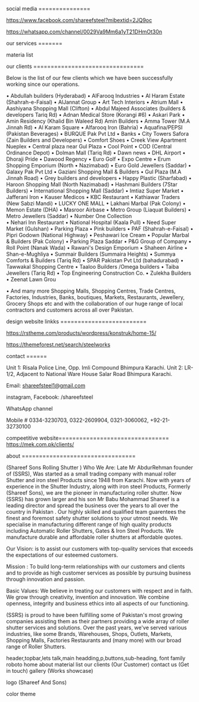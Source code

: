 social media ===============





https://www.facebook.com/shareefsteel?mibextid=2JQ9oc

https://whatsapp.com/channel/0029Va9Mm6a1yT21DHmOt30n


our services ======= 

materia list

our  clients ================================

Below is the list of our few clients which we have been successfully working since our operations.

•	Abdullah builders (Hyderabad)
•	AlFarooq Industries 
•	Al Haram Estate (Shahrah-e-Faisal)
•	AlJannat Group
•    Art Tech Interiors 
•	Atrium Mall
•	Aashiyana Shopping Mall (Clifton)
•	Abdul Majeed Associates (builders & developers Tariq Rd)
•	Adnan Medical Store (Korangi #6)
•	Askari Park
•	Amin Residency (Khalid Bin Waleed Rd) Amin Builders 
•	Amma Tower (M.A Jinnah Rd)
•	Al Karam Square
•	Alfarooq Iron (Bahria)
•	Aquafina/PEPSI (Pakistan Beverages)
•	BURQUE Pak Pvt Ltd
•	Banks
•	City Towers Safora (Zain Builders and Developers)
•	Comfort Shoes 
•	Creek View Apartment Nueplex
•	Central plaza near Gul Plaza
•	Cool Point 
•	COD (Central Ordinance Depot)
•	Dolman Mall (Tariq Rd)
•	Dawn news
•	DHL Airport 
•	Dhoraji Pride
•	Dawood Regency 
•	Euro Golf
•	Expo Centre 
•	Erum Shopping Emporium (North 
•	Nazimabad)
•	Euro Gold Jewellers (Saddar)
•	Galaxy Pak Pvt Ltd
•	Gaziani Shopping Mall & Builders
•	Gul Plaza (M.A Jinnah Road)
•	Grey builders and developers 
•	Happy Plastic (Sharfabad)
•	Haroon Shopping Mall (North Nazimabad)
•	Hashmani Builders (7Star Builders)
•	International Shopping Mall (Saddar)
•	Imtiaz Super Market
•	Jafferani Iron
•	Kauser Medicos 
•	KBC Restaurant 
•	Kathiawar Traders (New Sabzi Mandi)
•	LUCKY ONE MALL
•	Lakhani Marbal (Pak Colony)
•	Memon Estate (DHA)
•	Masroor Airbase
•	Metro Group (Liaquat Builders)
•	Metro Jewellers (Saddar)
•	Number One Collection 	
•	Nehari Inn Restaurant 
•	National Hospital (Kaala Pull)
•	Need Super Market (Gulshan)
•	Parking Plaza 
•	Pink builders
•	PAF (Shahrah-e-Faisal)
•	Pipri Godown (National Highway)
•	Peshawari Ice Cream 
•	Popular Marbal & Builders (Pak Colony)
•	Parking Plaza Saddar
•	P&G Group of Company
•	Roll Point (Nanak Wada)
•    Rawani's Design Emporium
•	Shaheen Airline
•	Shan-e-Mughliya
•	Summair Builders (Summaira Heights)
•	Summya Comforts & Builders (Tariq Rd)
•	SPAR Pakistan Pvt Ltd (bahadurabad)
•	Tawwakal Shopping Centre
•	Taaloo Builders /Omega builders 
•	Taiba Jewellers (Tariq Rd)
•	Top Engineering Construction Co.
•	Zulekha Builders 
•	Zeenat Lawn Grou


•	And many more Shopping Malls, Shopping Centres, Trade Centres, Factories, Industries, Banks, boutiques, Markets, Restaurants,
Jewellery, Grocery Shops etc and with the collaboration of our huge range of local contractors and customers across all over Pakistan.

design website linkks =========================

https://rstheme.com/products/wordpress/konstruk/home-15/

https://themeforest.net/search/steelworks






contact ======



Unit 1: Risala Police Line, Opp. Imli Compound Bhimpura Karachi. 
Unit 2: LR-1/2, Adjacent to National Ware House Salar Road Bhimpura Karachi.    

Email: shareefsteel1@gmail.com 	


instagram, Facebook: /shareefsteel

WhatsApp channel

Mobile # 0334-3230703, 0322-2609904, 0321-3060062, +92-21-32730100 



compeetitive website================================
https://mek.com.pk/clients/

about =================================



(Shareef Sons Rolling Shutter )
Who We Are:
Late Mr AbdurRehman  founder of (SSRS),
Was started as a small trading company with  manual roller Shutter and iron steel Products since 1948 from Karachi.  Now with years of experience in 
the Shutter Industry, along with iron steel Products,  Formerly (Shareef Sons), we are the pioneer in manufacturing roller shutter. Now (SSRS) has grown larger
 and his son Mr Babu Mohammad Shareef is a leading director and spread the business over the years to all over the country in Pakistan . Our highly  skilled and 
qualified team guarentees the finest and foremost safety shutter solutions to your utmost needs. We specialise in manufacturing different range of high quality products 
including Automatic Roller Shutters, Gates & Iron Steel Products. We manufacture durable and affordable roller shutters at affordable quotes. 

Our Vision: is to assist our customers with top-quality services that exceeds the expectations of our esteemed customers.

Mission : To build long-term relationships with our customers and clients and to provide as high customer services as possible by pursuing business through innovation and passion.

Basic Values: We believe in treating our customers with respect and in faith. We grow through creativity, invention and innovation. We combine openness, integrity and business 
ethics into all aspects of our functioning.

(SSRS) is proud to have been fulfilling some of Pakistan's most growing companies assisting them as their partners providing a wide array of roller shutter services and solutions.
 Over the past years, we've served various industries, like some Brands, Warehouses, Shops, Outlets, Markets, Shopping Malls, Factories Restaurants and (many more) with our broad 
range of Roller Shutters. 


header,topbar,lets talk,main headding,p,buttons,sub-heading, font family roboto
home
about
material list
our clients (Our Customer)
contact us (Get in touch)
gallery (Works showcase)

logo (Shareef And Sons)

color theme